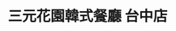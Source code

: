 ---
title: "三元花園韓式餐廳 台中店"
description: "三元花園韓式餐廳 台中店"
layout: shop
keywords:
  - 美食競賽
  - 台灣美食
  - 美食精選
datePublished: "2025-06-30"
dateModified: "2025-07-04"
city: "台中市"
district: "西屯區"
address: "407台中市西屯區台灣大道四段1962號"
phone: "0423594066"
geo: "24.182908892072682, 120.59914001486979"
google_map: "https://maps.app.goo.gl/VETBVCcF3Ged1M7AA"
footinder: "https://footinder.com.tw/%E5%8F%B0%E4%B8%AD%E5%B8%82%E8%A5%BF%E5%B1%AF%E5%8D%80/13416/"
official: "http://www.samwon.com.tw/"
award:
  - name: "500盤"
    year: "2024"
    entries:
      - dishes:
          - "招牌牛小排"
          - "三元甜辣炸雞"

---